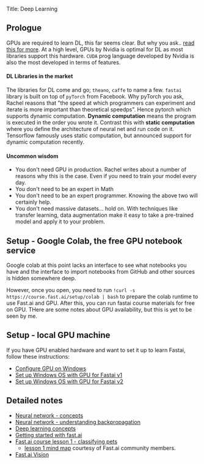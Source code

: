 Title: Deep Learning

## Prologue
GPUs are required to learn DL, this far seems clear. But why you ask.. [read this for more](https://www.fast.ai/2017/11/16/what-you-need/). At a high level, GPUs by Nvidia is optimal for DL as most libraries support this hardware. `CUDA` prog language developed by Nvidia is also the most developed in terms of features.

#### DL Libraries in the market
The libraries for DL come and go; `theano`, `caffe` to name a few. `fastai` library is built on top of `pyTorch` from Facebook. Why pyTorch you ask, Rachel reasons that "the speed at which programmers can experiment and iterate is more important than theoretical speedps". Hence pytorch which supports dynamic computation. **Dynamic computation** means the program is executed in the order you wrote it. Contrast this with **static computation** where you define the architecture of neural net and run code on it. Tensorflow famously uses static computation, but announced support for dynamic computation recently.

#### Uncommon wisdom
 - You don't need GPU in production. Rachel writes about a number of reasons why this is the case. Even if you need to train your model every day.
 - You don't need to be an expert in Math
 - You don't need to be an expert programmer. Knowing the above two will certainly help.
 - You don't need massive datasets... hold on. With techniques like transfer learning, data augmentation make it easy to take a pre-trained model and apply it to your problem.

## Setup - Google Colab, the free GPU notebook service
Google colab at this point lacks an interface to see what notebooks you have and the interface to import notebooks from GitHub and other sources is hidden somewhere deep. 

However, once you open, you need to run `!curl -s https://course.fast.ai/setup/colab | bash` to prepare the colab runtime to use Fast.ai and GPU. After this, you can run fastai course materials for free on GPU. THere are some notes about GPU availability, but this is yet to be seen by me.

## Setup - local GPU machine
If you have GPU enabled hardware and want to set it up to learn Fastai, follow these instructions:

 - [Configure GPU on Windows](configure-gpu-windows)
 - [Set up Windows OS with GPU for Fastai v1](setup-win-fastai-v1)
 - [Set up Windows OS with GPU for Fastai v2](setup-win-fastai-v2)

## Detailed notes
 - [Neural network - concepts](coursera-neural-nets-concepts/)
 - [Neural network - understanding backpropagation](coursera-understanding-backpropagation/)
 - [Deep learning concepts](dl-concepts/)
 - [Getting started with fast.ai](fastai/fastai-1/)
 - [Fast.ai course lesson 1 - classifying pets](fastai/lesson1-pets/)
 	- [lesson 1 mind map](/images/fastai-lesson1-mindmap.png) courtesy of Fast.ai community members.
 - [Fast.ai Vision](fastai/vision/)